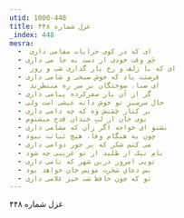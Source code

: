 ```yaml
---
utid: 1000-448
title: غزل شماره ۴۴۸
_index: 448
mesra:
  - ‌ ای که در کوی خرابات مقامی داری
  - جَمِ وقت خودی ار دست به جا می داری
  - ‌ ای که با زلف و رخ یار گذاری شب و روز
  - فرصتت باد که خوش صبحی و شامی داری
  - ‌ ای صبا، سوختگان بر سر ره منتظرند
  - گر از آن یار سفرکرده پیامی داری
  - خال سرسبزِ تو خوش دانه عیشی است ولی
  - بر کنار چَمَنش وَه که چه دامی داری
  - بوی جان از لبِ خندان قدح میشنوم
  - بشنو ای خواجه اگر زآن که مشامی داری
  - چون به هنگام وفا، هیچ ثباتت نبود
  - می کنم شکر که بر جور دوامی داری
  - نام نیک ار طلبد از تو غریبی چه شود
  - تویی امروز درین شهر که نامی داری
  - بس دعایِ سَحَرت مونِس جان خواهد بود
  - تو که چون حافظ شب خیز غلامی داری
---
```

غزل شماره ۴۴۸
